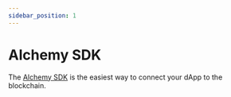 ```yaml
---
sidebar_position: 1
---
```


# Alchemy SDK

The [Alchemy SDK](https://www.alchemy.com/sdk) is the easiest way to connect your dApp to the blockchain.

